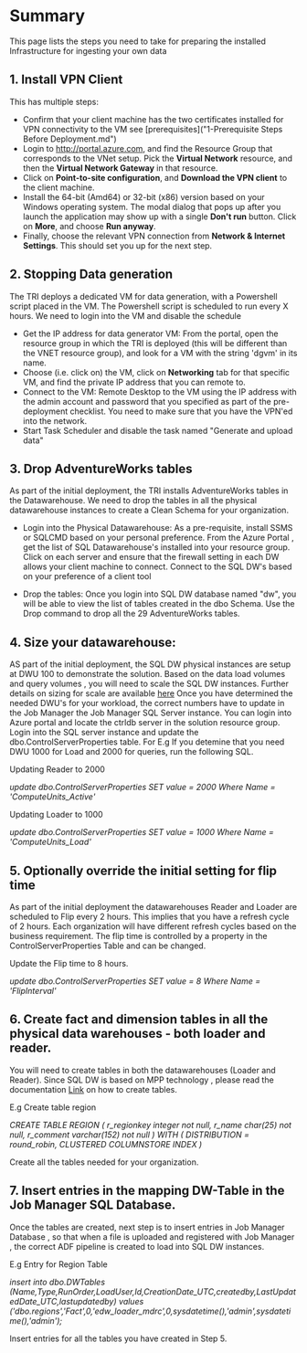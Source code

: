 # Summary
This page lists the steps you need to take for preparing the installed Infrastructure for ingesting your own data

## 1. Install VPN Client

 This has multiple steps:
- Confirm that your client machine has the two certificates installed for VPN connectivity to the VM see [prerequisites]("1-Prerequisite Steps Before Deployment.md")
- Login to http://portal.azure.com, and find the Resource Group that corresponds to the VNet setup. Pick the **Virtual Network** resource, and then the **Virtual Network Gateway** in that resource.
- Click on **Point-to-site configuration**, and **Download the VPN client** to the client machine.
- Install the 64-bit (Amd64) or 32-bit (x86) version based on your Windows operating system. The  modal dialog that pops up after you launch the application may show up with a single **Don't run** button. Click on **More**, and choose **Run anyway**.
- Finally, choose the relevant VPN connection from **Network & Internet Settings**. This should set you up for the next step.


## 2. Stopping Data generation #

The TRI deploys a dedicated VM for data generation, with a Powershell script placed in the VM. The Powershell script is scheduled to run every X hours. We need to login into the VM and disable the schedule

* Get the IP address for data generator VM: From the portal, open the resource group in which the TRI is deployed (this will be different than the VNET resource group), and look for a VM with the string 'dgvm' in its name. 
* Choose (i.e. click on) the VM, click on **Networking** tab for that specific VM, and find the private IP address that you can remote to.
* Connect to the VM: Remote Desktop to the VM using the IP address with the admin account and password that you specified as part of the pre-deployment checklist. You need to make sure that you have the VPN'ed into the network.
* Start Task Scheduler and disable the task named "Generate and upload data"


## 3. Drop AdventureWorks tables

As part of the initial deployment, the TRI installs AdventureWorks tables in the Datawarehouse. We need to drop the tables in all the physical datawarehouse instances to create a Clean Schema for your organization.

* Login into the Physical Datawarehouse: As a pre-requisite, install SSMS or  SQLCMD based on your personal preference. From the Azure Portal , get the list of SQL Datawarehouse's installed into your resource group. Click on each server and ensure that the firewall setting in each DW allows your client machine to connect. Connect to the SQL DW's based on your preference of a client tool

* Drop the tables: Once you login into SQL DW database named "dw", you will be able to view the list of tables created in the dbo Schema. Use the Drop command to drop all the 29 AdventureWorks tables.

## 4. Size your datawarehouse: 

AS part of the initial deployment, the SQL DW physical instances are setup at DWU 100 to demonstrate the solution. Based on the data load volumes and query volumes , you will need to scale the SQL DW instances. Further details on sizing for scale are available [here](https://docs.microsoft.com/en-us/azure/sql-data-warehouse/sql-data-warehouse-manage-compute-overview)
Once you have determined the needed DWU's for your workload, the correct numbers have to update in the Job Manager  the Job Manager SQL Server instance. You can login into Azure portal and locate the ctrldb server in the solution resource group. Login into the SQL server instance and update the dbo.ControlServerProperties table. For E.g If you detemine that you need DWU 1000 for Load and 2000 for queries, run the following SQL.

Updating Reader to 2000

*update dbo.ControlServerProperties
SET value = 2000
Where Name = 'ComputeUnits_Active'*

Updating Loader to 1000

*update dbo.ControlServerProperties
SET value = 1000
Where Name = 'ComputeUnits_Load'*


## 5. Optionally override the initial setting for flip time

 As part of the initial deployment the datawarehouses Reader and Loader are scheduled to Flip every 2 hours. This implies that you have a refresh cycle of 2 hours. Each organization will have different refresh cycles based on the business requirement. The flip time is controlled by a property in the ControlServerProperties Table and can be changed. 

Update the Flip time to 8 hours.

*update dbo.ControlServerProperties
SET value = 8
Where Name = 'FlipInterval'*


## 6. Create fact and dimension tables in all the physical data warehouses - both loader and reader.
You will need to create tables in both the datawarehouses (Loader and Reader). Since SQL DW is based on MPP technology , please read the documentation [Link](https://docs.microsoft.com/en-us/azure/sql-data-warehouse/sql-data-warehouse-tables-overview) on how to create tables.

E.g Create table region

*CREATE TABLE REGION (
r_regionkey integer not null,
r_name  char(25) not null,
r_comment   varchar(152) not null
)
WITH
    (
      DISTRIBUTION = round_robin,
      CLUSTERED COLUMNSTORE INDEX
    )*


Create all the tables needed for your organization.


## 7. Insert entries in the mapping DW-Table in the Job Manager SQL Database.

Once the tables are created, next step is to insert entries in Job Manager Database , so that when a file is uploaded and registered with Job Manager , the correct ADF pipeline is created to load into SQL DW instances.

E.g Entry for Region Table

*insert into dbo.DWTables*
*(Name,Type,RunOrder,LoadUser,Id,CreationDate_UTC,createdby,LastUpdatedDate_UTC,lastupdatedby)*
*values*
*('dbo.regions','Fact',0,'edw_loader_mdrc',0,sysdatetime(),'admin',sysdatetime(),'admin');*


Insert entries for all the tables you have created in Step 5.







